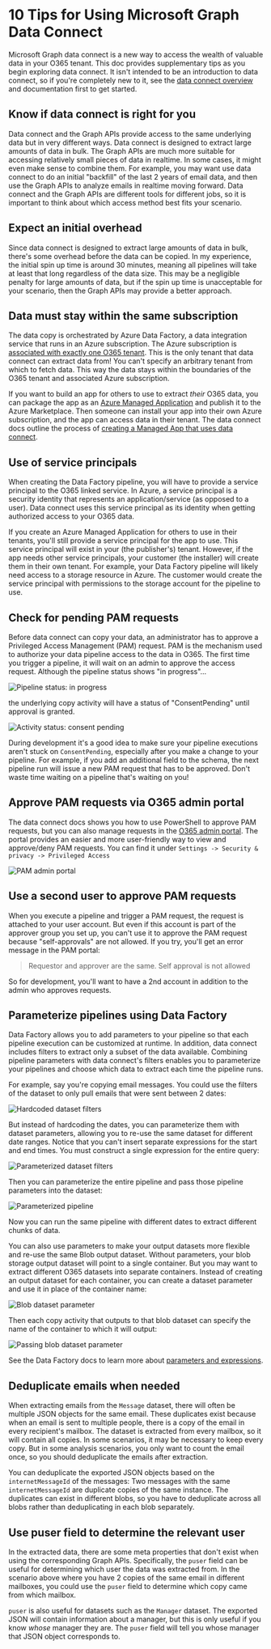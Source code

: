 # 10 Tips for Using Microsoft Graph Data Connect

Microsoft Graph data connect is a new way to access the wealth of valuable data in your O365 tenant. This doc provides supplementary tips as you begin exploring data connect. It isn't intended to be an introduction to data connect, so if you're completely new to it, see the [data connect overview](https://docs.microsoft.com/en-us/graph/data-connect-concept-overview) and documentation first to get started.

## Know if data connect is right for you

Data connect and the Graph APIs provide access to the same underlying data but in very different ways. Data connect is designed to extract large amounts of data in bulk. The Graph APIs are much more suitable for accessing relatively small pieces of data in realtime. In some cases, it might even make sense to combine them. For example, you may want use data connect to do an initial "backfill" of the last 2 years of email data, and then use the Graph APIs to analyze emails in realtime moving forward. Data connect and the Graph APIs are different tools for different jobs, so it is important to think about which access method best fits your scenario.

## Expect an initial overhead

Since data connect is designed to extract large amounts of data in bulk, there's some overhead before the data can be copied. In my experience, the initial spin up time is around 30 minutes, meaning all pipelines will take at least that long regardless of the data size. This may be a negligible penalty for large amounts of data, but if the spin up time is unacceptable for your scenario, then the Graph APIs may provide a better approach.

## Data must stay within the same subscription

The data copy is orchestrated by Azure Data Factory, a data integration service that runs in an Azure subscription. The Azure subscription is [associated with exactly one O365 tenant](https://docs.microsoft.com/en-us/azure/active-directory/fundamentals/active-directory-how-subscriptions-associated-directory). This is the only tenant that data connect can extract data from! You can't specify an arbitrary tenant from which to fetch data. This way the data stays within the boundaries of the O365 tenant and associated Azure subscription.

If you want to build an app for others to use to extract _their_ O365 data, you can package the app as an [Azure Managed Application](https://docs.microsoft.com/en-us/azure/managed-applications/overview) and publish it to the Azure Marketplace. Then someone can install your app into their own Azure subscription, and the app can access data in their tenant. The data connect docs outline the process of [creating a Managed App that uses data connect](https://github.com/OfficeDev/MS-Graph-Data-Connect/wiki/Publish-an-Azure-Managed-Application-to-copy-Office-365-data).

## Use of service principals

When creating the Data Factory pipeline, you will have to provide a service principal to the O365 linked service. In Azure, a service principal is a security identity that represents an application/service (as opposed to a user). Data connect uses this service principal as its identity when getting authorized access to your O365 data.

If you create an Azure Managed Application for others to use in their tenants, you'll still provide a service principal for the app to use. This service principal will exist in your (the publisher's) tenant. However, if the app needs other service principals, your customer (the installer) will create them in their own tenant. For example, your Data Factory pipeline will likely need access to a storage resource in Azure. The customer would create the service principal with permissions to the storage account for the pipeline to use.

## Check for pending PAM requests

Before data connect can copy your data, an administrator has to approve a Privileged Access Management (PAM) request. PAM is the mechanism used to authorize your data pipeline access to the data in O365. The first time you trigger a pipeline, it will wait on an admin to approve the access request. Although the pipeline status shows "in progress"...

![Pipeline status: in progress](./assets/consent_pending_in_progress.jpg)

the underlying copy activity will have a status of "ConsentPending" until approval is granted.

![Activity status: consent pending](./assets/consent_pending.jpg)

During development it's a good idea to make sure your pipeline executions aren't stuck on `ConsentPending`, especially after you make a change to your pipeline. For example, if you add an additional field to the schema, the next pipeline run will issue a new PAM request that has to be approved. Don't waste time waiting on a pipeline that's waiting on you!

## Approve PAM requests via O365 admin portal

The data connect docs shows you how to use PowerShell to approve PAM requests, but you can also manage requests in the [O365 admin portal](https://admin.microsoft.com). The portal provides an easier and more user-friendly way to view and approve/deny PAM requests. You can find it under `Settings -> Security & privacy -> Privileged Access`

![PAM admin portal](./assets/PAM_portal.jpg)

## Use a second user to approve PAM requests

When you execute a pipeline and trigger a PAM request, the request is attached to your user account. But even if this account is part of the approver group you set up, you can't use it to approve the PAM request because "self-approvals" are not allowed. If you try, you'll get an error message in the PAM portal:

> Requestor and approver are the same. Self approval is not allowed

So for development, you'll want to have a 2nd account in addition to the admin who approves requests.

## Parameterize pipelines using Data Factory

Data Factory allows you to add parameters to your pipeline so that each pipeline execution can be customized at runtime. In addition, data connect includes filters to extract only a subset of the data available. Combining pipeline parameters with data connect's filters enables you to parameterize your pipelines and choose which data to extract each time the pipeline runs.

For example, say you're copying email messages. You could use the filters of the dataset to only pull emails that were sent between 2 dates:

![Hardcoded dataset filters](./assets/adf_params_hardcoded.jpg)

But instead of hardcoding the dates, you can parameterize them with dataset parameters, allowing you to re-use the same dataset for different date ranges. Notice that you can't insert separate expressions for the start and end times. You must construct a single expression for the entire query:

![Parameterized dataset filters](./assets/adf_params_dataset.jpg)

Then you can parameterize the entire pipeline and pass those pipeline parameters into the dataset:

![Parameterized pipeline](./assets/adf_params_pipeline.jpg)

Now you can run the same pipeline with different dates to extract different chunks of data.

You can also use parameters to make your output datasets more flexible and re-use the same Blob output dataset. Without parameters, your blob storage output dataset will point to a single container. But you may want to extract different O365 datasets into separate containers. Instead of creating an output dataset for each container, you can create a dataset parameter and use it in place of the container name:

![Blob dataset parameter](./assets/adf_blob_dataset_param.jpg)

Then each copy activity that outputs to that blob dataset can specify the name of the container to which it will output:

![Passing blob dataset parameter](./assets/adf_blob_sink_param.jpg)

See the Data Factory docs to learn more about [parameters and expressions](https://docs.microsoft.com/en-us/azure/data-factory/control-flow-expression-language-functions).

## Deduplicate emails when needed

When extracting emails from the `Message` dataset, there will often be multiple JSON objects for the same email. These duplicates exist because when an email is sent to multiple people, there is a copy of the email in every recipient's mailbox. The dataset is extracted from every mailbox, so it will contain all copies. In some scenarios, it may be necessary to keep every copy. But in some analysis scenarios, you only want to count the email once, so you should deduplicate the emails after extraction.

You can deduplicate the exported JSON objects based on the `internetMessageId` of the messages: Two messages with the same `internetMessageId` are duplicate copies of the same instance. The duplicates can exist in different blobs, so you have to deduplicate across all blobs rather than deduplicating in each blob separately.

## Use puser field to determine the relevant user

In the extracted data, there are some meta properties that don't exist when using the corresponding Graph APIs. Specifically, the `puser` field can be useful for determining which user the data was extracted from. In the scenario above where you have 2 copies of the same email in different mailboxes, you could use the `puser` field to determine which copy came from which mailbox.

`puser` is also useful for datasets such as the `Manager` dataset. The exported JSON will contain information about a manager, but this is only useful if you know _whose_ manager they are. The `puser` field will tell you whose manager that JSON object corresponds to.